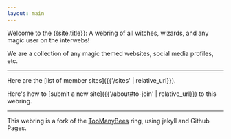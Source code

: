 ```yaml
---
layout: main
---
```


Welcome to the {{site.title}}: A webring of all witches, wizards, and any magic user on the interwebs!

We are a collection of any magic themed websites, social media profiles, etc.

---

Here are the [list of member sites]({{'/sites' | relative_url}}).

Here's how to [submit a new site]({{'/about#to-join' | relative_url}}) to this webring.

---

This webring is a fork of the [TooManyBees](https://github.com/TooManyBees/ring) ring, using jekyll and Github Pages.
